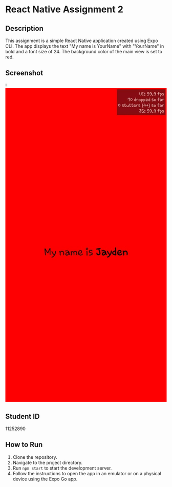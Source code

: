 # React Native Assignment 2

## Description
This assignment is a simple React Native application created using Expo CLI. The app displays the text "My name is YourName" with "YourName" in bold and a font size of 24. The background color of the main view is set to red.

## Screenshot
!![Screenshot of app](screenshot.jpg)

## Student ID
11252890

## How to Run
1. Clone the repository.
2. Navigate to the project directory.
3. Run `npm start` to start the development server.
4. Follow the instructions to open the app in an emulator or on a physical device using the Expo Go app.
